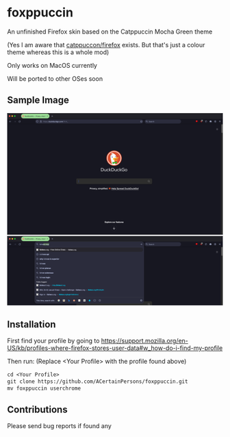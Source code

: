 # foxppuccin

An unfinished Firefox skin based on the Catppuccin Mocha Green theme

(Yes I am aware that <a href="https://github.com/catppuccin/firefox">catppuccon/firefox</a> exists. But that's just a colour theme whereas this is a whole mod)

Only works on MacOS currently

Will be ported to other OSes soon

## Sample Image
<img src="images/demo1.png" alt="demo">
<img src="images/demo2.png" alt="justbar">

## Installation

First find your profile by going to <a href="https://support.mozilla.org/en-US/kb/profiles-where-firefox-stores-user-data#w_how-do-i-find-my-profile">https://support.mozilla.org/en-US/kb/profiles-where-firefox-stores-user-data#w_how-do-i-find-my-profile</a>

Then run: (Replace \<Your Profile> with the profile found above)
```
cd <Your Profile>
git clone https://github.com/ACertainPersons/foxppuccin.git
mv foxppuccin userchrome
```

## Contributions

Please send bug reports if found any
